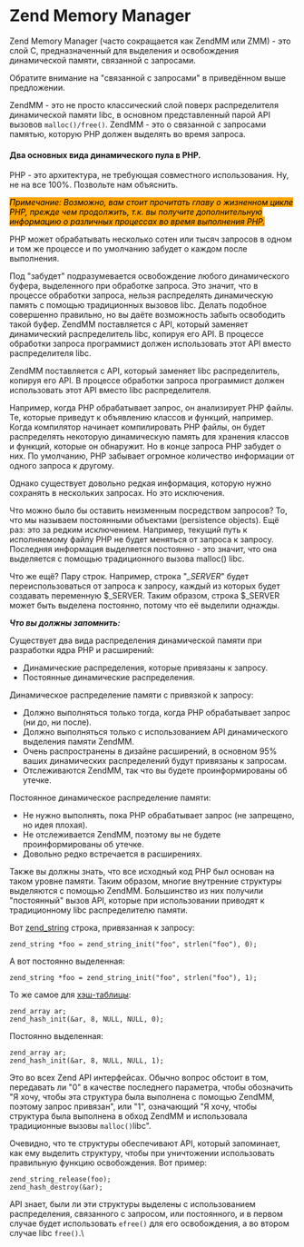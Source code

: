 # Zend Memory Manager

Zend Memory Manager (часто сокращается как ZendMM или ZMM) - это слой C, предназначенный для выделения и освобождения динамической памяти, связанной с запросами.

Обратите внимание на "связанной с запросами" в приведённом выше предложении.

ZendMM - это не просто классический слой поверх распределителя динамической памяти libc, в основном представленный парой API вызовов `malloc()/free()`. ZendMM - это о связанной с запросами памятью, которую PHP должен выделять во время запроса.

#### Два основных вида динамического пула в PHP.

PHP - это архитектура, не требующая совместного использования. Ну, не на все 100%. Позвольте нам объяснить.

_<mark style="background-color:orange;">Примечание: Возможно, вам стоит прочитать главу о жизненном цикле PHP, прежде чем продолжить, т.к. вы получите дополнительную информацию о различных процессах во время выполнения PHP.</mark>_

PHP может обрабатывать несколько сотен или тысяч запросов в одном и том же процессе и по умолчанию забудет о каждом после выполнения.&#x20;

Под "забудет" подразумевается освобождение любого динамического буфера, выделенного при обработке запроса. Это значит, что в процессе обработки запроса, нельзя распределять динамическую память с помощью традиционных вызовов libc. Делать подобное совершенно правильно, но вы даёте возможность забыть освободить такой буфер. ZendMM поставляется с API, который заменяет динамический распределитель libc, копируя его API. В процессе обработки запроса программист должен использовать этот API вместо распределителя libc.&#x20;

ZendMM поставляется с API, который заменяет libc распределитель, копируя его API. В процессе обработки запроса программист должен использовать этот API вместо libc распределителя.

Например, когда PHP обрабатывает запрос, он анализирует PHP файлы. Те, которые приведут к объявлению классов и функций, например. Когда компилятор начинает компилировать PHP файлы, он будет распределять некоторую динамическую память для хранения классов и функций, которые он обнаружит. Но в конце запроса PHP забудет о них. По умолчанию, PHP забывает огромное количество информации от одного запроса к другому.

Однако существует довольно редкая информация, которую нужно сохранять в  нескольких запросах. Но это исключения.

Что можно было бы оставить неизменным посредством запросов? То, что мы называем постоянными объектами (persistence objects). Ещё раз: это за редким исключением. Например, текущий путь к исполняемому файлу PHP не будет меняться от запроса к запросу. Последняя информация выделяется постоянно - это значит, что она выделяется с помощью традиционного вызова malloc() libc.&#x20;

Что же ещё? Пару строк. Например, строка "_\_SERVER_" будет переиспользоваться от запроса к запросу, каждый из которых будет создавать переменную $\_SERVER. Таким образом, строка $\_SERVER может быть выделена постоянно, потому что её выделили однажды.

_**Что вы должны запомнить:**_

Существует два вида распределения динамической памяти при разработки ядра PHP и расширений:

* Динамические распределения, которые привязаны к запросу.
* Постоянные динамические распределения.

Динамическое распределение памяти с привязкой к запросу:

* Должно выполняться только тогда, когда PHP обрабатывает запрос (ни до, ни после).
* Должно выполняться только с использованием API динамического выделения памяти ZendMM.
* Очень распространены в дизайне расширений, в основном 95% ваших динамических распределений будут привязаны к запросам.
* Отслеживаются ZendMM, так что вы будете проинформированы об утечке.

Постоянное динамическое распределение памяти:

* Не нужно выполнять, пока PHP обрабатывает запрос (не запрещено, но идея плохая).
* Не отслеживается ZendMM, поэтому вы не будете проинформированы об утечке.
* Довольно редко встречается в расширениях.&#x20;

Также вы должны знать, что все исходный код PHP был основан на таком уровне памяти. Таким образом, многие внутренние структуры выделяются с помощью ZendMM. Большинство из них получили "постоянный" вызов API, которые при использовании приводят к традиционному libc распределителю памяти.

Вот [zend\_string](https://www.phpinternalsbook.com/php7/internal\_types/strings/zend\_strings.html) строка, привязанная к запросу:

```phpdoc
zend_string *foo = zend_string_init("foo", strlen("foo"), 0);
```

А вот постоянно выделенная:

```phpdoc
zend_string *foo = zend_string_init("foo", strlen("foo"), 1);
```

То же самое для [хэш-таблицы](https://www.phpinternalsbook.com/php7/internal\_types/hashtables.html):

```phpdoc
zend_array ar;
zend_hash_init(&ar, 8, NULL, NULL, 0);
```

Постоянно выделенная:

```phpdoc
zend_array ar;
zend_hash_init(&ar, 8, NULL, NULL, 1);
```

Это во всех Zend API интерфейсах. Обычно вопрос обстоит в том, передавать ли "0" в качестве последнего параметра, чтобы обозначить "Я хочу, чтобы эта структура была выполнена с помощью ZendMM, поэтому запрос привязан", или "1", означающий "Я хочу, чтобы структура была выполнена в обход ZendMM и использовала традиционные вызовы `malloc()`libc".

Очевидно, что те структуры обеспечивают API, который запоминает, как ему выделить структуру, чтобы при уничтожении использовать правильную функцию освобождения. Вот пример:

```phpdoc
zend_string_release(foo);
zend_hash_destroy(&ar);
```

API знает, были ли эти структуры выделены с использованием распределения, связанного с запросом, или постоянного, и в первом случае будет использовать `efree()` для его освобождения, а во втором случае libc `free()`.\


